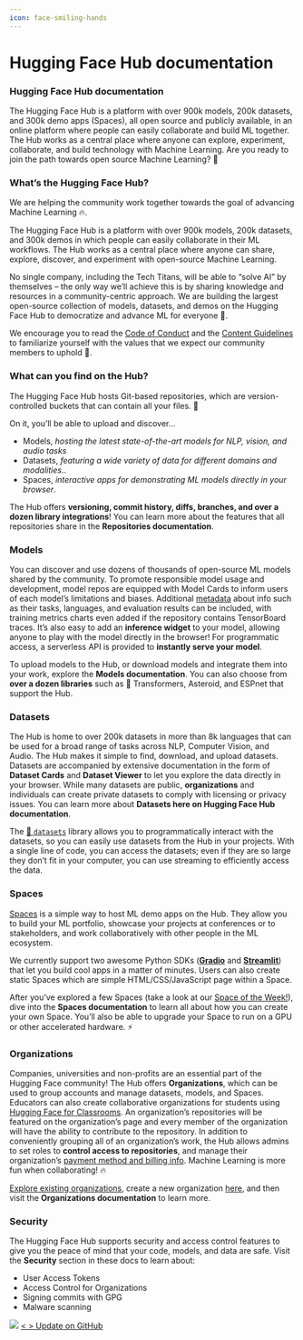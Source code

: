 ```yaml
---
icon: face-smiling-hands
---
```


# Hugging Face Hub documentation

### Hugging Face Hub documentation

The Hugging Face Hub is a platform with over 900k models, 200k datasets, and 300k demo apps (Spaces), all open source and publicly available, in an online platform where people can easily collaborate and build ML together. The Hub works as a central place where anyone can explore, experiment, collaborate, and build technology with Machine Learning. Are you ready to join the path towards open source Machine Learning? 🤗

### What’s the Hugging Face Hub?

We are helping the community work together towards the goal of advancing Machine Learning 🔥.

The Hugging Face Hub is a platform with over 900k models, 200k datasets, and 300k demos in which people can easily collaborate in their ML workflows. The Hub works as a central place where anyone can share, explore, discover, and experiment with open-source Machine Learning.

No single company, including the Tech Titans, will be able to “solve AI” by themselves – the only way we’ll achieve this is by sharing knowledge and resources in a community-centric approach. We are building the largest open-source collection of models, datasets, and demos on the Hugging Face Hub to democratize and advance ML for everyone 🚀.

We encourage you to read the [Code of Conduct](https://huggingface.co/code-of-conduct) and the [Content Guidelines](https://huggingface.co/content-guidelines) to familiarize yourself with the values that we expect our community members to uphold 🤗.

### What can you find on the Hub?

The Hugging Face Hub hosts Git-based repositories, which are version-controlled buckets that can contain all your files. 💾

On it, you’ll be able to upload and discover…

* Models, _hosting the latest state-of-the-art models for NLP, vision, and audio tasks_
* Datasets, _featuring a wide variety of data for different domains and modalities_..
* Spaces, _interactive apps for demonstrating ML models directly in your browser_.

The Hub offers **versioning, commit history, diffs, branches, and over a dozen library integrations**! You can learn more about the features that all repositories share in the **Repositories documentation**.

### Models

You can discover and use dozens of thousands of open-source ML models shared by the community. To promote responsible model usage and development, model repos are equipped with Model Cards to inform users of each model’s limitations and biases. Additional [metadata](about:blank/model-cards#model-card-metadata) about info such as their tasks, languages, and evaluation results can be included, with training metrics charts even added if the repository contains TensorBoard traces. It’s also easy to add an **inference widget** to your model, allowing anyone to play with the model directly in the browser! For programmatic access, a serverless API is provided to **instantly serve your model**.

To upload models to the Hub, or download models and integrate them into your work, explore the **Models documentation**. You can also choose from **over a dozen libraries** such as 🤗 Transformers, Asteroid, and ESPnet that support the Hub.

### Datasets

The Hub is home to over 200k datasets in more than 8k languages that can be used for a broad range of tasks across NLP, Computer Vision, and Audio. The Hub makes it simple to find, download, and upload datasets. Datasets are accompanied by extensive documentation in the form of **Dataset Cards** and **Dataset Viewer** to let you explore the data directly in your browser. While many datasets are public, **organizations** and individuals can create private datasets to comply with licensing or privacy issues. You can learn more about **Datasets here on Hugging Face Hub documentation**.

The [🤗 `datasets`](https://huggingface.co/docs/datasets/index) library allows you to programmatically interact with the datasets, so you can easily use datasets from the Hub in your projects. With a single line of code, you can access the datasets; even if they are so large they don’t fit in your computer, you can use streaming to efficiently access the data.

### Spaces

[Spaces](https://huggingface.co/spaces) is a simple way to host ML demo apps on the Hub. They allow you to build your ML portfolio, showcase your projects at conferences or to stakeholders, and work collaboratively with other people in the ML ecosystem.

We currently support two awesome Python SDKs ([**Gradio**](https://gradio.app/) and [**Streamlit**](https://streamlit.io/)) that let you build cool apps in a matter of minutes. Users can also create static Spaces which are simple HTML/CSS/JavaScript page within a Space.

After you’ve explored a few Spaces (take a look at our [Space of the Week!](https://huggingface.co/spaces)), dive into the **Spaces documentation** to learn all about how you can create your own Space. You’ll also be able to upgrade your Space to run on a GPU or other accelerated hardware. ⚡️

### Organizations

Companies, universities and non-profits are an essential part of the Hugging Face community! The Hub offers **Organizations**, which can be used to group accounts and manage datasets, models, and Spaces. Educators can also create collaborative organizations for students using [Hugging Face for Classrooms](https://huggingface.co/classrooms). An organization’s repositories will be featured on the organization’s page and every member of the organization will have the ability to contribute to the repository. In addition to conveniently grouping all of an organization’s work, the Hub allows admins to set roles to **control access to repositories**, and manage their organization’s [payment method and billing info](https://huggingface.co/pricing). Machine Learning is more fun when collaborating! 🔥

[Explore existing organizations](https://huggingface.co/organizations), create a new organization [here](https://huggingface.co/organizations/new), and then visit the **Organizations documentation** to learn more.

### Security

The Hugging Face Hub supports security and access control features to give you the peace of mind that your code, models, and data are safe. Visit the **Security** section in these docs to learn about:

* User Access Tokens
* Access Control for Organizations
* Signing commits with GPG
* Malware scanning

![](https://huggingface.co/datasets/huggingface/documentation-images/resolve/main/hub/security-soc-1.jpg) [< > Update on GitHub](https://github.com/huggingface/hub-docs/blob/main/docs/hub/index.md)
